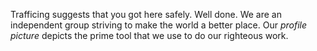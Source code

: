 Trafficing suggests that you got here safely.
Well done.
We are an independent group striving to make the world a better place.
Our *profile picture* depicts the prime tool that we use to do our righteous work.
